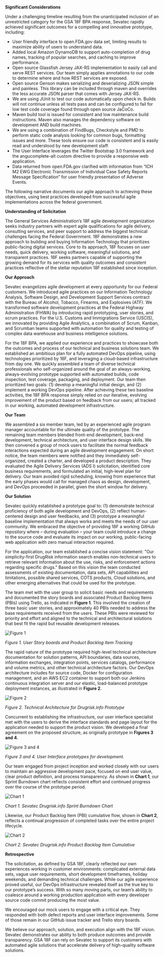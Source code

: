 **Significant Considerations**

Under a challenging timeline resulting from the unanticipated inclusion of an unrestricted category for the GSA 18F BPA response, Sevatec rapidly achieved significant outcomes for a compelling and innovative prototype, including:

*	User friendly interface to open.FDA.gov data set, limiting results to maximize ability of users to understand data.
*	Added local Amazon DynamoDB to support auto-completion of drug names, tracking of popular searches, and caching to improve performance.
*	Open source Glassfish Jersey JAX-RS implementation to easily call and serve REST services. Our team simply applies annotations to our code to determine where and how REST services are exposed.
*	Open source Genson makes serializing and deserializing JSON simple and painless. This library can be included through maven and overrides the less accurate JSON parser that comes with Jersey JAX-RS.
*	We are using JUnit to test our code automatically upon check in. Builds will not continue unless all tests pass and can be configured to fail for low test code coverage found through open source JaCoCo.
*	Maven build tool is issued for consistent and low maintenance build instructions. Maven also manages the dependency software on development AND build machines. 
*	We are using a combination of FindBugs, Checkstyle and PMD to perform static code analysis looking for common bugs, formatting issues and more. These tools ensure our code is consistent and is easily read and understood by new development staff.
*	The User Interface leverages the Twitter Bootstrap 3.0 framework and the angucomplete-alt custom directive to provide a responsive web application.
*	Data returned from open.FDA.gov clarified with information from “ICH M2 EWG Electronic Transmission of Individual Case Safety Reports Message Specification” for user friendly presentation of Adverse Events.


The following narrative documents our agile approach to achieving these objectives, using best practices developed from successful agile implementations across the federal government.

**Understanding of Solicitation**

The General Services Administration’s 18F agile development organization seeks industry partners with expert agile qualifications for agile delivery, consulting services, and peer support to address the biggest technical challenges facing the Federal Government. 18F demonstrates a new approach to building and buying Information Technology that prioritizes public-facing digital services.  Core to its approach, 18F focuses on user needs, quick delivery, working software, meaningful solutions, and transparent practices. 18F seeks partners capable of supporting the growing demand for its services with quality outcomes and consistent practices reflective of the stellar reputation 18F established since inception.

**Our Approach**

Sevatec evangelizes agile development at every opportunity for our Federal customers. We introduced agile practices on our Information Technology Analysis, Software Design, and Development Support Services contract with the Bureau of Alcohol, Tobacco, Firearms, and Explosives (ATF). We transformed software development practices at the Federal Highway Administration (FHWA) by introducing rapid prototyping, user stories, and scrum practices. For the U.S. Customs and Immigrations Service (USCIS), we innovated by providing Agile Analytics, a combination of Scrum, Kanban, and Scrumban teams supported with automation for quality and testing of complex data warehouse and business intelligence solutions.

For the 18F BPA, we applied our experience and practices to showcase both the outcomes and process of our technical and business solutions team. We established an ambitious plan for a fully automated DevOps pipeline, using technologies prioritized by 18F, and leveraging a cloud-based infrastructure from day one. We quickly assembled a team of diverse technical professionals who self-organized around the goal of an always-working, always-evolving prototype supported with automated builds, code inspection, test coverage, packaging, and deployment. Our team then prioritized two goals: (1) develop a meaningful initial design, and (2) implement a working DevOps pipeline. After achieving these two baseline activities, the 18F BPA response simply relied on our iterative, evolving improvement of the product based on feedback from our users; all tracked in our working, automated development infrastructure.

**Our Team**

We assembled a six member team, led by an experienced agile program manager accountable for the ultimate quality of the prototype. The remaining team members blended front-end development, back-end development, technical architecture, and user interface design skills. We then convened a group of mock users to facilitate the normal feedback interactions expected during an agile development engagement.  On short notice, the team members were notified and they immediately self-organized, created a charter, and developed a product description. They evaluated the Agile Delivery Services (ADS I) solicitation, identified core business requirements, and formulated an initial, high-level plan for delivery. Our team avoided rigid scheduling, knowing from experience that the early phases would call for managed chaos as design, development, and DevOps proceeded in parallel, given the short window for delivery.

**Our Solution**

Sevatec quickly established a prototype goal to: (1) demonstrate technical proficiency of both agile development and DevOps, (2) reflect human-centered design and user feedbacks, and (3) prototype a meaningful baseline implementation that always works and meets the needs of our user community. We embraced the objective of providing 18F a working GitHub repository where – during evaluation – your team could introduce a change to the source code and evaluate its impact on our working, public-facing web application with zero manual interaction required.

For the application, our team established a concise vision statement: "Our simplicity-first DrugRisk information search enables non-technical users to retrieve relevant information about the use, risks, and enforcement actions regarding specific drugs."  Based on this vision the team conducted assessments of existing documentation, data sets, API capabilities and limitations, possible shared services, COTS products, Cloud solutions, and other emerging alternatives that could be used for the prototype.  

The team met with the user group to solicit basic needs and requirements and documented the story boards and associated Product Backlog Items (PBIs) using Trello, as indicated in **Figure 1**. This involved the creation of three basic user stories, and approximately 40 PBIs needed to address the base requirements received from the users.  These PBIs were reviewed for priority and effort and aligned to the technical and architectural solutions that best fit the rapid but reusable development releases.

![Figure 1](https://cloud.githubusercontent.com/assets/13139023/8549930/786f7178-249b-11e5-8fa1-ba1570908d4c.png "Figure 1. User Story boards and Product Backlog Item Tracking")

_Figure 1. User Story boards and Product Backlog Item Tracking_

The rapid nature of the prototype required high-level technical architecture documentation for solution patterns, API boundaries, data sources, information exchanges, integration points, services catalogs, performance and volume metrics, and other technical architecture factors. Our DevOps architecture includes for source code, Docker for configuration management, and an AWS EC2 container to support both our Jenkins continuous integration server and our elastic, load-balanced prototype deployment instances, as illustrated in **Figure 2**. 

![Figure 2](https://cloud.githubusercontent.com/assets/13139023/8550172/0614191a-249d-11e5-82a4-69e80d907ab5.png "Figure 2. Technical Architecture for Drugrisk.info Prototype")

_Figure 2. Technical Architecture for Drugrisk.info Prototype_

Concurrent to establishing the infrastructure, our user interface specialist met with the users to derive the interface standards and page layout for the application needed to support the product vision. We developed a final agreement on the proposed structure, as originally prototype in **Figures 3 and 4**.

![Figure 3 and 4](https://cloud.githubusercontent.com/assets/13139023/8549933/7876ac7c-249b-11e5-8a5e-28eddd7d4301.png "Figure 3 and 4. User Interface prototypes for development.")

_Figure 3 and 4. User Interface prototypes for development._

Our team engaged from project inception and worked closely with our users to maintain an aggressive development pace, focused on end user value, clear product definition, and process transparency. As shown in **Chart 1**, our Sprint Burndown chart reflects consistent effort and continued progress over the course of the prototype period.

![Chart 1](https://cloud.githubusercontent.com/assets/13139023/8549932/7871f2a4-249b-11e5-9d4e-bdac29c6f017.png "Chart 1. Sevatec Drugrisk.info Sprint Burndown Chart")

_Chart 1. Sevatec Drugrisk.info Sprint Burndown Chart_

Likewise, our Product Backlog Item (PBI) cumulative flow, shown in **Chart 2**, reflects a continual progression of completed tasks over the entire project lifecycle.

![Chart 2](https://cloud.githubusercontent.com/assets/13139023/8549931/7870b984-249b-11e5-9dd3-a0679872d599.png "Chart 2. Sevatec Drugrisk.info Product Backlog Item Cumulative")

_Chart 2. Sevatec Drugrisk.info Product Backlog Item Cumulative_

**Retrospective**

The solicitation, as defined by GSA 18F, clearly reflected our own experiences working in customer environments: complicated external data sets, vague user requirements, short development timeframes, holiday weekends, and demanding technical challenges. While our agile experience proved useful, our DevOps infrastructure revealed itself as the true key to our prototype’s success. With so many moving parts, our team’s ability to coalesce around a working production application with every developer source code commit producing the most value. 

We encouraged our mock users to engage with a critical eye. They responded with both defect reports and user interface improvements. Some of those remain in our GitHub issue tracker and Trello story boards. 

We believe our approach, solution, and execution align with the 18F vision. Sevatec demonstrates our ability to both produce outcomes and provide transparency. GSA 18F can rely on Sevatec to support its customers with automated agile solutions that accelerate delivery of high-quality software solutions. 



